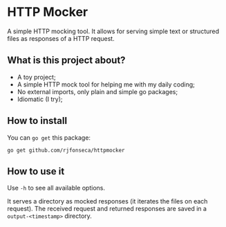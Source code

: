 # HTTP Mocker

A simple HTTP mocking tool. It allows for serving simple text or structured
files as responses of a HTTP request.

## What is this project about?

- A toy project;
- A simple HTTP mock tool for helping me with my daily coding;
- No external imports, only plain and simple go packages;
- Idiomatic (I try);

## How to install

You can `go get` this package:

``` shell
go get github.com/rjfonseca/httpmocker
```


## How to use it

Use `-h` to see all available options.

It serves a directory as mocked responses (it iterates the files on each
request). The received request and returned responses are saved in a
`output-<timestamp>` directory.

